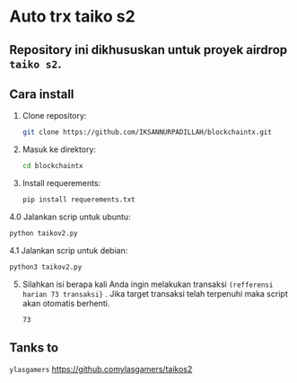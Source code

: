 # Auto trx taiko s2

## Repository ini dikhususkan untuk proyek airdrop `taiko s2`.

## Cara install

1. Clone repository:

   ```bash
   git clone https://github.com/IKSANNURPADILLAH/blockchaintx.git
   ```

2. Masuk ke direktory:

   ```bash
   cd blockchaintx
   ```
3. Install requerements:

   ```bash
   pip install requerements.txt
   ```

4.0 Jalankan scrip untuk ubuntu:

   ```bash
   python taikov2.py
   ```
4.1 Jalankan scrip untuk debian:

   ```bash
   python3 taikov2.py
   ```
5. Silahkan isi berapa kali Anda ingin melakukan transaksi `(refferensi harian 73 transaksi}` . Jika target transaksi telah terpenuhi maka script akan otomatis berhenti.
   ```bash
   73
   ```

## Tanks to
`ylasgamers` https://github.comylasgamers/taikos2
